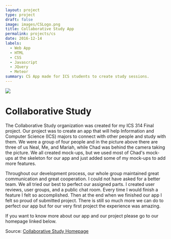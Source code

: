 ```yaml
---
layout: project
type: project
draft: false
image: images/CSLogo.png
title: Collaborative Study App
permalink: projects/cs
date: 2016-12-14
labels:
  - Web App
  - HTML
  - CSS
  - Javascript
  - JQuery
  - Meteor
summary: CS App made for ICS students to create study sessions.
---
```


<div class="ui medium image">
    <img class="ui image" src="../images/CSMembers.png">
</div>

# Collaborative Study

The Collaborative Study organization was created for my ICS 314 Final project. Our project was to create an app that will help Information and Computer Science (ICS) majors to connect with other people and study with them. We were a group of four people and in the picture above there are three of us Neal, Me, and Mariah, while Chad was behind the camera taking the picture. We all created mock-ups, but we used most of Chad's mock-ups at the skeleton for our app and just added some of my mock-ups to add more features.

Throughout our development process, our whole group maintained great communication and great cooperation. I could not have asked for a better team. We all tried our best to perfect our assigned parts. I created user reviews, user groups, and a public chat room. Every time I would finish a feature I felt so accomplished. Then at the end when we finished our app  I felt so proud of submitted project. There is still so much more we can do to perfect our app but for our very first project the experience was amazing.

If you want to know more about our app and our project please go to our homepage linked below.

Source: <a href="https://collaborativestudy.github.io/"><i class="large github icon "></i> Collaborative Study Homepage</a>
